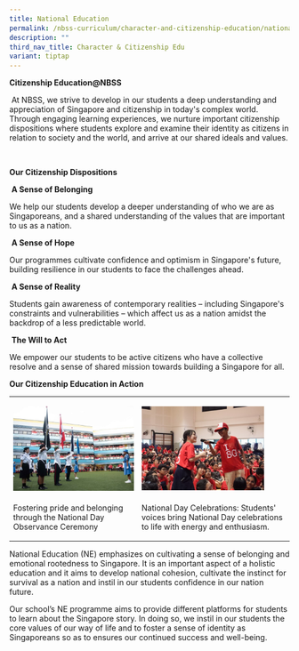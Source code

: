 ```yaml
---
title: National Education
permalink: /nbss-curriculum/character-and-citizenship-education/national-education/
description: ""
third_nav_title: Character & Citizenship Edu
variant: tiptap
---
```

<p><strong>Citizenship Education@NBSS</strong>
</p>
<p>&nbsp;At NBSS, we strive to develop in our students a deep understanding
and appreciation of Singapore and citizenship in today's complex world.
Through engaging learning experiences, we nurture important citizenship
dispositions where students explore and examine their identity as citizens
in relation to society and the world, and arrive at our shared ideals and
values.</p>
<p>&nbsp;</p>
<p><strong>Our Citizenship Dispositions</strong>
</p>
<p>&nbsp;<strong>A Sense of Belonging</strong>
</p>
<p>We help our students develop a deeper understanding of who we are as Singaporeans,
and a shared understanding of the values that are important to us as a
nation.</p>
<p>&nbsp;<strong>A Sense of Hope</strong>
</p>
<p>Our programmes cultivate confidence and optimism in Singapore's future,
building resilience in our students to face the challenges ahead.</p>
<p>&nbsp;<strong>A Sense of Reality</strong>
</p>
<p>Students gain awareness of contemporary realities – including Singapore's
constraints and vulnerabilities – which affect us as a nation amidst the
backdrop of a less predictable world.</p>
<p>&nbsp;<strong>The Will to Act</strong>
</p>
<p>We empower our students to be active citizens who have a collective resolve
and a sense of shared mission towards building a Singapore for all.</p>
<p></p>
<p><strong>Our Citizenship Education in Action</strong>
<br>
</p>
<table style="minWidth: 50px">
<colgroup>
<col>
<col>
</colgroup>
<tbody>
<tr>
<td rowspan="1" colspan="1">
<p></p>
<div class="isomer-image-wrapper">
<img style="width: 100%;" height="auto" width="100%" alt="" src="/images/2025 Sl update wenbin/Picture20.jpg">
</div>
</td>
<td rowspan="1" colspan="1">
<p></p>
<div class="isomer-image-wrapper">
<img style="width: 85%;" height="auto" width="100%" alt="" src="/images/2025 Sl update wenbin/Picture21.jpg">
</div>
</td>
</tr>
<tr>
<td rowspan="1" colspan="1">
<p>Fostering pride and belonging through the National Day Observance Ceremony</p>
</td>
<td rowspan="1" colspan="1">
<p>National Day Celebrations: Students' voices bring National Day celebrations
to life with energy and enthusiasm.</p>
</td>
</tr>
</tbody>
</table>
<p></p>
<p></p>
<p></p>
<p></p>
<p></p>
<p></p>
<p></p>
<p>National Education (NE) emphasizes on cultivating a sense of belonging
and emotional rootedness to Singapore. It is an important aspect of a holistic
education and it aims to develop national cohesion, cultivate the instinct
for survival as a nation and instil in our students confidence in our nation
future.</p>
<p>Our school’s NE programme aims to provide different platforms for students
to learn about the Singapore story. In doing so, we instil in our students
the core values of our way of life and to foster a sense of identity as
Singaporeans so as to ensures our continued success and well-being.</p>
<p></p>
<p></p>